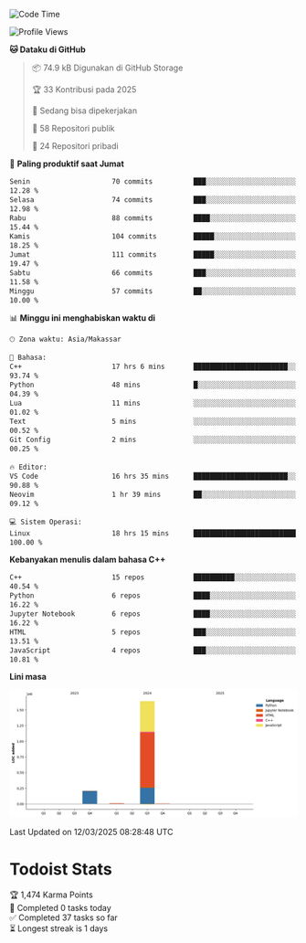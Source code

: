 <!--START_SECTION:waka-->
![Code Time](http://img.shields.io/badge/Code%20Time-138%20hrs%2053%20mins-blue)

![Profile Views](http://img.shields.io/badge/Profil%20dilihat-6-blue)

**🐱 Dataku di GitHub** 

> 📦 74.9 kB Digunakan di GitHub Storage 
 > 
> 🏆 33 Kontribusi pada 2025
 > 
> 💼 Sedang bisa dipekerjakan
 > 
> 📜 58 Repositori publik 
 > 
> 🔑 24 Repositori pribadi 
 > 
📅 **Paling produktif saat Jumat** 

```text
Senin                    70 commits          ███░░░░░░░░░░░░░░░░░░░░░░   12.28 % 
Selasa                   74 commits          ███░░░░░░░░░░░░░░░░░░░░░░   12.98 % 
Rabu                     88 commits          ████░░░░░░░░░░░░░░░░░░░░░   15.44 % 
Kamis                    104 commits         █████░░░░░░░░░░░░░░░░░░░░   18.25 % 
Jumat                    111 commits         █████░░░░░░░░░░░░░░░░░░░░   19.47 % 
Sabtu                    66 commits          ███░░░░░░░░░░░░░░░░░░░░░░   11.58 % 
Minggu                   57 commits          ██░░░░░░░░░░░░░░░░░░░░░░░   10.00 % 
```


📊 **Minggu ini menghabiskan waktu di** 

```text
🕑︎ Zona waktu: Asia/Makassar

💬 Bahasa: 
C++                      17 hrs 6 mins       ███████████████████████░░   93.74 % 
Python                   48 mins             █░░░░░░░░░░░░░░░░░░░░░░░░   04.39 % 
Lua                      11 mins             ░░░░░░░░░░░░░░░░░░░░░░░░░   01.02 % 
Text                     5 mins              ░░░░░░░░░░░░░░░░░░░░░░░░░   00.52 % 
Git Config               2 mins              ░░░░░░░░░░░░░░░░░░░░░░░░░   00.25 % 

🔥 Editor: 
VS Code                  16 hrs 35 mins      ███████████████████████░░   90.88 % 
Neovim                   1 hr 39 mins        ██░░░░░░░░░░░░░░░░░░░░░░░   09.12 % 

💻 Sistem Operasi: 
Linux                    18 hrs 15 mins      █████████████████████████   100.00 % 
```

**Kebanyakan menulis dalam bahasa C++** 

```text
C++                      15 repos            ██████████░░░░░░░░░░░░░░░   40.54 % 
Python                   6 repos             ████░░░░░░░░░░░░░░░░░░░░░   16.22 % 
Jupyter Notebook         6 repos             ████░░░░░░░░░░░░░░░░░░░░░   16.22 % 
HTML                     5 repos             ███░░░░░░░░░░░░░░░░░░░░░░   13.51 % 
JavaScript               4 repos             ███░░░░░░░░░░░░░░░░░░░░░░   10.81 % 
```



**Lini masa**

![Lines of Code chart](https://raw.githubusercontent.com/yusuf601/yusuf601/main/assets/bar_graph.png)


 Last Updated on 12/03/2025 08:28:48 UTC
<!--END_SECTION:waka-->
# Todoist Stats

<!-- TODO-IST:START -->
🏆  1,474 Karma Points           
🌸  Completed 0 tasks today           
✅  Completed 37 tasks so far           
⏳  Longest streak is 1 days
<!-- TODO-IST:END -->
